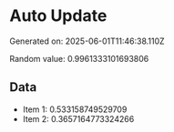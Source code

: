 # Auto Update

Generated on: 2025-06-01T11:46:38.110Z

Random value: 0.9961333101693806

## Data

- Item 1: 0.533158749529709
- Item 2: 0.3657164773324266